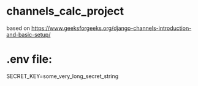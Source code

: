 # channels_calc_project

based on https://www.geeksforgeeks.org/django-channels-introduction-and-basic-setup/


# .env file:


SECRET_KEY=some_very_long_secret_string
